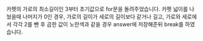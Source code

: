 카펫의 가로의 최소길이인 3부터 초기값으로 for문을 돌려주었습니다. 카펫 넓이를 나눴을때 나머지가 0인 경우, 가로의 길이가 세로의 길이보다 같거나 길고, 가로와 세로에서 각각 2를 뺀 후 곱한 값이 노란색과 같을 경우 answer에 저장해준뒤 break를 하였습니다.  